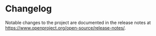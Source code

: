 # Changelog

Notable changes to the project are documented in the release notes at https://www.openproject.org/open-source/release-notes/.

